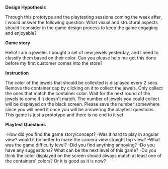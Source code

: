 **Design Hypothesis**

Through this prototype and the playtesting sessions coming the week after, I would answer the following question:
What visual and structural aspects should I consider in the game design process to keep the game engaging and enjoyable?

**Game story**

Hello! 
I am a jeweler. I bought a set of new jewels yesterday, and I need to classify them based on their color. Can you please help me get this done before my first customer comes into the store?

**Instruction**

The color of the jewels that should be collected is displayed every 2 secs. Remove the container cap by clicking on it to collect the jewels. Only collect the ones that match the container color. Wait for the next round of the jewels to come if it doesn't match. The number of jewels you could collect will be displayed on the black screen. Please save the number somewhere since you will need it once you will be answering the playtest questions. This game is just a prototype and there is no end to it yet.

**Playtest Questions**

-How did you find the game story/concept?
-Was it hard to play in angular view? would it be better to make the camera view straight top view?
-What was the game difficulty level?
-Did you find anything annoying?
-Do you have any suggestions? What can be the next level of this game?
-Do you think the color displayed on the screen should always match at least one of the containers' colors? Or it is good as it is now?
